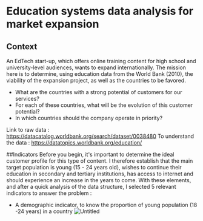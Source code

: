 # Education systems data analysis for market expansion
## Context

An EdTech start-up, which offers online training content for high school and university-level audiences, wants to expand internationally. The mission here is to determine, using education data from the World Bank (2010), the viability of the expansion project, as well as the countries to be favored.

- What are the countries with a strong potential of customers for our services?
- For each of these countries, what will be the evolution of this customer potential?
- In which countries should the company operate in priority?

Link to raw data : https://datacatalog.worldbank.org/search/dataset/0038480
To understand the data : https://datatopics.worldbank.org/education/

##Indicators
Before you begin, it's important to determine the ideal customer profile for this type of content. I therefore establish that the main target population is young (15 - 24 years old), wishes to continue their education in secondary and tertiary institutions, has access to internet and should experience an increase in the years to come. With these elements, and after a quick analysis of the data structure, I selected 5 relevant indicators to answer the problem :

- A demographic indicator, to know the proportion of young population (18 -24 years) in a country
![Untitled](https://s3-us-west-2.amazonaws.com/secure.notion-static.com/fbdc7f6f-5ce1-4677-a59a-ae8ed3ab59aa/Untitled.png)
